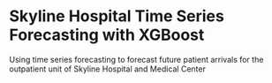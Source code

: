 # Skyline Hospital Time Series Forecasting with XGBoost
Using time series forecasting to forecast future patient arrivals for the outpatient unit of Skyline Hospital and Medical Center
